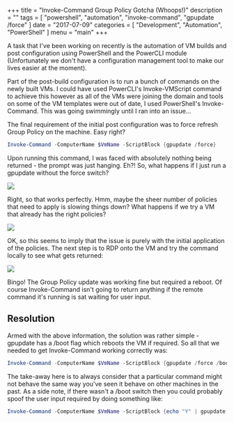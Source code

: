 +++
title = "Invoke-Command Group Policy Gotcha (Whoops!)"
description = ""
tags = [
    "powershell",
    "automation",
    "invoke-command",
    "gpupdate /force"
]
date = "2017-07-09"
categories = [
    "Development",
    "Automation",
    "PowerShell"
]
menu = "main"
+++

A task that I've been working on recently is the automation of VM builds and post configuration using PowerShell and the PowerCLI module (Unfortunately we don't have a configuration management tool to make our lives easier at the moment).

Part of the post-build configuration is to run a bunch of commands on the newly built VMs. I could have used PowerCLI's Invoke-VMScript command to achieve this however as all of the VMs were joining the domain and tools on some of the VM templates were out of date, I used PowerShell's Invoke-Command. This was going swimmingly until I ran into an issue...  

The final requirement of the initial post configuration was to force refresh Group Policy on the machine. Easy right?  

```powershell
Invoke-Command -ComputerName $VmName -ScriptBlock {gpupdate /force}
```
Upon running this command, I was faced with absolutely nothing being returned - the prompt was just hanging. Eh?! So, what happens if I just run a gpupdate without the force switch?  

![](/gpupdate-works.PNG)

Right, so that works perfectly. Hmm, maybe the sheer number of policies that need to apply is slowing things down? What happens if we try a VM that already has the right policies? 

![](/gpupdate-works.PNG)

OK, so this seems to imply that the issue is purely with the initial application of the policies. The next step is to RDP onto the VM and try the command locally to see what gets returned:

![](/gpupdate-requires-reboot.PNG)

Bingo! The Group Policy update was working fine but required a reboot. Of course Invoke-Command isn't going to return anything if the remote command it's running is sat waiting for user input.  

## Resolution
Armed with the above information, the solution was rather simple - gpupdate has a /boot flag which reboots the VM if required. So all that we needed to get Invoke-Command working correctly was:
```powershell
Invoke-Command -ComputerName $VmName -ScriptBlock {gpupdate /force /boot}
```
The take-away here is to always consider that a particular command might not behave the same way you've seen it behave on other machines in the past. As a side note, if there wasn't a /boot switch then you could probably spoof the user input required by doing something like:  
```powershell
Invoke-Command -ComputerName $VmName -ScriptBlock {echo "Y" | gpupdate /force}
```